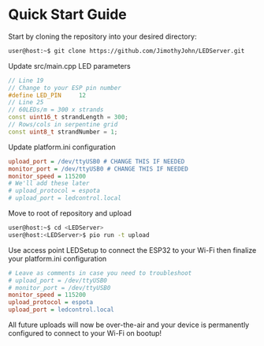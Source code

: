 # Quick Start Guide

Start by cloning the repository into your desired directory:

```sh 
user@host:~$ git clone https://github.com/JimothyJohn/LEDServer.git
```

Update src/main.cpp LED parameters

```cpp
// Line 19
// Change to your ESP pin number
#define LED_PIN     12
// Line 25
// 60LEDs/m = 300 x strands
const uint16_t strandLength = 300;
// Rows/cols in serpentine grid
const uint8_t strandNumber = 1;
```

Update platform.ini configuration

```ini 
upload_port = /dev/ttyUSB0 # CHANGE THIS IF NEEDED
monitor_port = /dev/ttyUSB0 # CHANGE THIS IF NEEDED
monitor_speed = 115200
# We'll add these later
# upload_protocol = espota 
# upload_port = ledcontrol.local
```

Move to root of repository and upload

```sh 
user@host:~$ cd <LEDServer>
user@host:<LEDServer>$ pio run -t upload
```

Use access point LEDSetup to connect the ESP32 to your Wi-Fi then finalize your platform.ini configuration

```ini
# Leave as comments in case you need to troubleshoot
# upload_port = /dev/ttyUSB0
# monitor_port = /dev/ttyUSB0
monitor_speed = 115200
upload_protocol = espota
upload_port = ledcontrol.local
```

All future uploads will now be over-the-air and your device is permanently configured to connect to your Wi-Fi on bootup!
